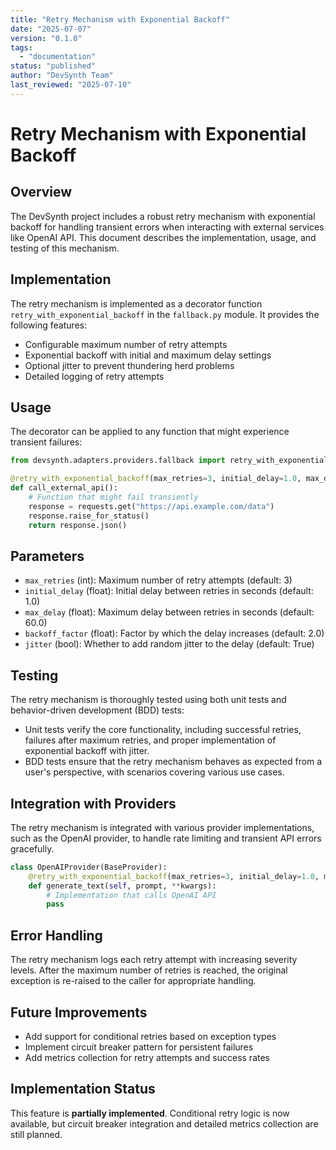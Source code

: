 ```yaml
---
title: "Retry Mechanism with Exponential Backoff"
date: "2025-07-07"
version: "0.1.0"
tags:
  - "documentation"
status: "published"
author: "DevSynth Team"
last_reviewed: "2025-07-10"
---
```



# Retry Mechanism with Exponential Backoff

## Overview

The DevSynth project includes a robust retry mechanism with exponential backoff for handling transient errors when interacting with external services like OpenAI API. This document describes the implementation, usage, and testing of this mechanism.

## Implementation

The retry mechanism is implemented as a decorator function `retry_with_exponential_backoff` in the `fallback.py` module. It provides the following features:

- Configurable maximum number of retry attempts
- Exponential backoff with initial and maximum delay settings
- Optional jitter to prevent thundering herd problems
- Detailed logging of retry attempts

## Usage

The decorator can be applied to any function that might experience transient failures:

```python
from devsynth.adapters.providers.fallback import retry_with_exponential_backoff

@retry_with_exponential_backoff(max_retries=3, initial_delay=1.0, max_delay=10.0, jitter=True)
def call_external_api():
    # Function that might fail transiently
    response = requests.get("https://api.example.com/data")
    response.raise_for_status()
    return response.json()
```

## Parameters

- `max_retries` (int): Maximum number of retry attempts (default: 3)
- `initial_delay` (float): Initial delay between retries in seconds (default: 1.0)
- `max_delay` (float): Maximum delay between retries in seconds (default: 60.0)
- `backoff_factor` (float): Factor by which the delay increases (default: 2.0)
- `jitter` (bool): Whether to add random jitter to the delay (default: True)

## Testing

The retry mechanism is thoroughly tested using both unit tests and behavior-driven development (BDD) tests:

- Unit tests verify the core functionality, including successful retries, failures after maximum retries, and proper implementation of exponential backoff with jitter.
- BDD tests ensure that the retry mechanism behaves as expected from a user's perspective, with scenarios covering various use cases.

## Integration with Providers

The retry mechanism is integrated with various provider implementations, such as the OpenAI provider, to handle rate limiting and transient API errors gracefully.

```python
class OpenAIProvider(BaseProvider):
    @retry_with_exponential_backoff(max_retries=3, initial_delay=1.0, max_delay=10.0)
    def generate_text(self, prompt, **kwargs):
        # Implementation that calls OpenAI API
        pass
```

## Error Handling

The retry mechanism logs each retry attempt with increasing severity levels. After the maximum number of retries is reached, the original exception is re-raised to the caller for appropriate handling.

## Future Improvements

- Add support for conditional retries based on exception types
- Implement circuit breaker pattern for persistent failures
- Add metrics collection for retry attempts and success rates
## Implementation Status
This feature is **partially implemented**. Conditional retry logic is now
available, but circuit breaker integration and detailed metrics collection are
still planned.
